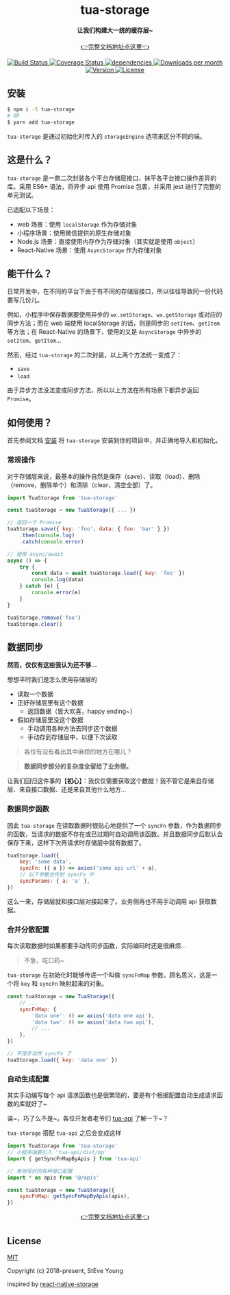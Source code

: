 <h1 align="center">tua-storage</h1>

<h4 align="center">让我们构建大一统的缓存层~</h4>

<p align="center">
    <a href="https://tuax.github.io/tua-storage/">👉完整文档地址点这里👈</a>
</p>

<p align="center">
    <a href="https://circleci.com/gh/tuateam/tua-storage/tree/master" target="_blank">
        <img src="https://img.shields.io/circleci/project/github/tuateam/tua-storage/master.svg" alt="Build Status">
    </a>
    <a href="https://codecov.io/github/tuateam/tua-storage?branch=master" target="_blank">
        <img src="https://img.shields.io/codecov/c/github/tuateam/tua-storage/master.svg" alt="Coverage Status">
    </a>
    <a href="https://david-dm.org/tuateam/tua-storage" target="_blank">
        <img src="https://david-dm.org/tuateam/tua-storage.svg" alt="dependencies">
    </a>
    <a href="https://www.npmjs.com/package/tua-storage" target="_blank">
        <img src="https://badgen.net/npm/dm/tua-storage" alt="Downloads per month">
        <img src="https://img.shields.io/npm/v/tua-storage.svg" alt="Version">
        <img src="https://img.shields.io/npm/l/tua-storage.svg" alt="License">
    </a>
</p>

## 安装

```bash
$ npm i -S tua-storage
# OR
$ yarn add tua-storage
```

`tua-storage` 是通过初始化时传入的 `storageEngine` 选项来区分不同的端。

## 这是什么？
`tua-storage` 是一款二次封装各个平台存储层接口，抹平各平台接口操作差异的库。采用 ES6+ 语法，将异步 api 使用 Promise 包裹，并采用 jest 进行了完整的单元测试。

已适配以下场景：

* web 场景：使用 `localStorage` 作为存储对象
* 小程序场景：使用微信提供的原生存储对象
* Node.js 场景：直接使用内存作为存储对象（其实就是使用 `object`）
* React-Native 场景：使用 `AsyncStorage` 作为存储对象

## 能干什么？
日常开发中，在不同的平台下由于有不同的存储层接口，所以往往导致同一份代码要写几份儿。

例如，小程序中保存数据要使用异步的 `wx.setStorage`、`wx.getStorage` 或对应的同步方法；而在 web 端使用 localStorage 的话，则是同步的 `setItem`、`getItem` 等方法；在 React-Native 的场景下，使用的又是 `AsyncStorage` 中异步的 `setItem`、`getItem`...

然而，经过 `tua-storage` 的二次封装，以上两个方法统一变成了：

* `save`
* `load`

由于异步方法没法变成同步方法，所以以上方法在所有场景下都异步返回 `Promise`。

## 如何使用？
首先参阅文档 [安装](https://tuateam.github.io/tua-storage/guide/installation.html) 将 `tua-storage` 安装到你的项目中，并正确地导入和初始化。

### 常规操作
对于存储层来说，最基本的操作自然是保存（save）、读取（load）、删除（remove，删除单个）和清除（clear，清空全部）了。

```js
import TuaStorage from 'tua-storage'

const tuaStorage = new TuaStorage({ ... })

// 返回一个 Promise
tuaStorage.save({ key: 'foo', data: { foo: 'bar' } })
    .then(console.log)
    .catch(console.error)

// 使用 async/await
async () => {
    try {
        const data = await tuaStorage.load({ key: 'foo' })
        console.log(data)
    } catch (e) {
        console.error(e)
    }
}

tuaStorage.remove('foo')
tuaStorage.clear()
```

## 数据同步
**然而，仅仅有这些我认为还不够...**

想想平时我们是怎么使用存储层的

* 读取一个数据
* 正好存储层里有这个数据
    * 返回数据（皆大欢喜，happy ending~）
* 假如存储层里没这个数据
    * 手动调用各种方法去同步这个数据
    * 手动存到存储层中，以便下次读取

> 各位有没有看出其中麻烦的地方在哪儿？

> **数据同步部分的复杂度全留给了业务侧。**

让我们回归这件事的【**初心**】：我仅仅需要获取这个数据！我不管它是来自存储层、来自接口数据、还是来自其他什么地方...

### 数据同步函数
因此 `tua-storage` 在读取数据时很贴心地提供了一个 `syncFn` 参数，作为数据同步的函数，当请求的数据不存在或已过期时自动调用该函数。并且数据同步后默认会保存下来，这样下次再请求时存储层中就有数据了。

```js
tuaStorage.load({
    key: 'some data',
    syncFn: ({ a }) => axios('some api url' + a),
    // 以下参数会传到 syncFn 中
    syncParams: { a: 'a' },
})
```

这么一来，存储层就和接口层对接起来了。业务侧再也不用手动调用 api 获取数据。

### 合并分散配置
每次读取数据时如果都要手动传同步函数，实际编码时还是很麻烦...

> 不急，吃口药~

`tua-storage` 在初始化时能够传递一个叫做 `syncFnMap` 参数。顾名思义，这是一个将 `key` 和 `syncFn` 映射起来的对象。

```js
const tuaStorage = new TuaStorage({
    // ...
    syncFnMap: {
        'data one': () => axios('data one api'),
        'data two': () => axios('data two api'),
        // ...
    },
})

// 不用手动传 syncFn 了
tuaStorage.load({ key: 'data one' })
```

### 自动生成配置
其实手动编写每个 api 请求函数也是很繁琐的，要是有个根据配置自动生成请求函数的库就好了~

诶~，巧了么不是~。各位开发者老爷们 [tua-api](https://tuateam.github.io/tua-api/) 了解一下~？

`tua-storage` 搭配 `tua-api` 之后会变成这样

```js
import TuaStorage from 'tua-storage'
// 小程序端要引入 'tua-api/dist/mp'
import { getSyncFnMapByApis } from 'tua-api'

// 本地写好的各种接口配置
import * as apis from '@/apis'

const tuaStorage = new TuaStorage({
    syncFnMap: getSyncFnMapByApis(apis),
})
```

<p align="center">
    <a href="https://tuateam.github.io/tua-storage/">👉完整文档地址点这里👈</a>
</p>

## License

[MIT](http://opensource.org/licenses/MIT)

Copyright (c) 2018-present, StEve Young

inspired by [react-native-storage](https://github.com/sunnylqm/react-native-storage)
